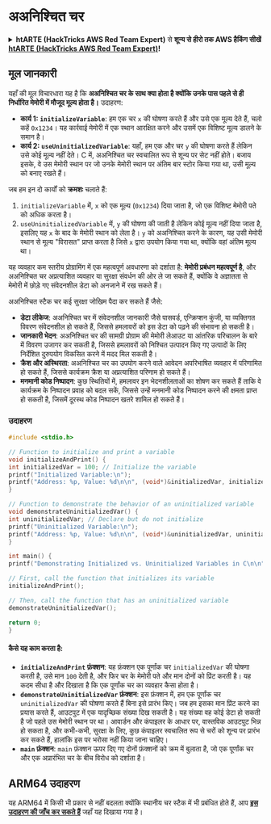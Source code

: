 # अअनिश्चित चर

<details>

<summary><strong>htARTE (HackTricks AWS Red Team Expert)</strong> से <strong>शून्य से हीरो तक AWS हैकिंग सीखें</strong> <a href="https://training.hacktricks.xyz/courses/arte"><strong>htARTE (HackTricks AWS Red Team Expert)</strong></a><strong>!</strong></summary>

HackTricks का समर्थन करने के अन्य तरीके:

* अगर आप चाहते हैं कि आपकी **कंपनी HackTricks में विज्ञापित हो** या **HackTricks को PDF में डाउनलोड करें** तो [**सब्सक्रिप्शन प्लान**](https://github.com/sponsors/carlospolop) देखें!
* [**आधिकारिक PEASS & HackTricks स्वैग**](https://peass.creator-spring.com) प्राप्त करें
* हमारे विशेष [**NFTs**](https://opensea.io/collection/the-peass-family) संग्रह **The PEASS Family** की खोज करें
* **शामिल हों** 💬 [**डिस्कॉर्ड समूह**](https://discord.gg/hRep4RUj7f) या [**टेलीग्राम समूह**](https://t.me/peass) या हमें **ट्विटर** 🐦 [**@hacktricks\_live**](https://twitter.com/hacktricks\_live)** पर फॉलो** करें।
* **हैकिंग ट्रिक्स साझा करें और** [**HackTricks**](https://github.com/carlospolop/hacktricks) और [**HackTricks Cloud**](https://github.com/carlospolop/hacktricks-cloud) github repos पर PR जमा करके।

</details>

## मूल जानकारी

यहाँ की मूल विचारधारा यह है कि **अअनिश्चित चर के साथ क्या होता है क्योंकि उनके पास पहले से ही निर्धारित मेमोरी में मौजूद मूल्य होता है।** उदाहरण:

* **कार्य 1: `initializeVariable`**: हम एक चर `x` की घोषणा करते हैं और उसे एक मूल्य देते हैं, चलो कहें `0x1234`। यह कार्रवाई मेमोरी में एक स्थान आरक्षित करने और उसमें एक विशिष्ट मूल्य डालने के समान है।
* **कार्य 2: `useUninitializedVariable`**: यहाँ, हम एक और चर `y` की घोषणा करते हैं लेकिन उसे कोई मूल्य नहीं देते। C में, अअनिश्चित चर स्वचालित रूप से शून्य पर सेट नहीं होते। बजाय इसके, वे उस मेमोरी स्थान पर जो उनके मेमोरी स्थान पर अंतिम बार स्टोर किया गया था, उसी मूल्य को बनाए रखते हैं।

जब हम इन दो कार्यों को **क्रमशः** चलाते हैं:

1. `initializeVariable` में, `x` को एक मूल्य (`0x1234`) दिया जाता है, जो एक विशिष्ट मेमोरी पते को अधिक करता है।
2. `useUninitializedVariable` में, `y` की घोषणा की जाती है लेकिन कोई मूल्य नहीं दिया जाता है, इसलिए यह `x` के बाद के मेमोरी स्थान को लेता है। `y` को अअनिश्चित करने के कारण, यह उसी मेमोरी स्थान से मूल्य "विरासत" प्राप्त करता है जिसे `x` द्वारा उपयोग किया गया था, क्योंकि वहां अंतिम मूल्य था।

यह व्यवहार कम स्तरीय प्रोग्रामिंग में एक महत्वपूर्ण अवधारणा को दर्शाता है: **मेमोरी प्रबंधन महत्वपूर्ण है**, और अअनिश्चित चर अप्रत्याशित व्यवहार या सुरक्षा संवर्धन की ओर ले जा सकते हैं, क्योंकि वे अज्ञातता से मेमोरी में छोड़े गए संवेदनशील डेटा को अनजाने में रख सकते हैं।

अअनिश्चित स्टैक चर कई सुरक्षा जोखिम पैदा कर सकते हैं जैसे:

* **डेटा लीकेज**: अअनिश्चित चर में संवेदनशील जानकारी जैसे पासवर्ड, एन्क्रिप्शन कुंजी, या व्यक्तिगत विवरण संवेदनशील हो सकते हैं, जिससे हमलावरों को इस डेटा को पढ़ने की संभावना हो सकती है।
* **जानकारी भेदन**: अअनिश्चित चर की सामग्री प्रोग्राम की मेमोरी लेआउट या आंतरिक परिचालन के बारे में विवरण उजागर कर सकती है, जिससे हमलावरों को निश्चित उत्पादन किए गए उत्पादों के लिए निर्देशित दुरुपयोग विकसित करने में मदद मिल सकती है।
* **क्रैश और अस्थिरता**: अअनिश्चित चर का उपयोग करने वाले आवेदन अपरिभाषित व्यवहार में परिणामित हो सकते हैं, जिससे कार्यक्रम क्रैश या अप्रत्याशित परिणाम हो सकते हैं।
* **मनमानी कोड निष्पादन**: कुछ स्थितियों में, हमलावर इन भेदनशीलताओं का शोषण कर सकते हैं ताकि वे कार्यक्रम के निष्पादन प्रवाह को बदल सकें, जिससे उन्हें मनमानी कोड निष्पादन करने की क्षमता प्राप्त हो सकती है, जिसमें दूरस्थ कोड निष्पादन खतरे शामिल हो सकते हैं।

### उदाहरण
```c
#include <stdio.h>

// Function to initialize and print a variable
void initializeAndPrint() {
int initializedVar = 100; // Initialize the variable
printf("Initialized Variable:\n");
printf("Address: %p, Value: %d\n\n", (void*)&initializedVar, initializedVar);
}

// Function to demonstrate the behavior of an uninitialized variable
void demonstrateUninitializedVar() {
int uninitializedVar; // Declare but do not initialize
printf("Uninitialized Variable:\n");
printf("Address: %p, Value: %d\n\n", (void*)&uninitializedVar, uninitializedVar);
}

int main() {
printf("Demonstrating Initialized vs. Uninitialized Variables in C\n\n");

// First, call the function that initializes its variable
initializeAndPrint();

// Then, call the function that has an uninitialized variable
demonstrateUninitializedVar();

return 0;
}
```
#### कैसे यह काम करता है:

* **`initializeAndPrint` फ़ंक्शन**: यह फ़ंक्शन एक पूर्णांक चर `initializedVar` की घोषणा करती है, उसे मान `100` देती है, और फिर चर के मेमोरी पते और मान दोनों को प्रिंट करती है। यह कदम सीधा है और दिखाता है कि एक पूर्णांक चर का व्यवहार कैसा होता है।
* **`demonstrateUninitializedVar` फ़ंक्शन**: इस फ़ंक्शन में, हम एक पूर्णांक चर `uninitializedVar` की घोषणा करते हैं बिना इसे प्रारंभ किए। जब हम इसका मान प्रिंट करने का प्रयास करते हैं, आउटपुट में एक यादृच्छिक संख्या दिख सकती है। यह संख्या वह कोई डेटा हो सकती है जो पहले उस मेमोरी स्थान पर था। आवार्डन और कंपाइलर के आधार पर, वास्तविक आउटपुट भिन्न हो सकता है, और कभी-कभी, सुरक्षा के लिए, कुछ कंपाइलर स्वचालित रूप से चरों को शून्य पर प्रारंभ कर सकते हैं, हालांकि इस पर भरोसा नहीं किया जाना चाहिए।
* **`main` फ़ंक्शन**: `main` फ़ंक्शन ऊपर दिए गए दोनों फ़ंक्शनों को क्रम में बुलाता है, जो एक पूर्णांक चर और एक अप्रारंभित चर के बीच विरोध को दर्शाता है।

## ARM64 उदाहरण

यह ARM64 में किसी भी प्रकार से नहीं बदलता क्योंकि स्थानीय चर स्टैक में भी प्रबंधित होते हैं, आप [**इस उदाहरण की जाँच कर सकते हैं**](https://8ksec.io/arm64-reversing-and-exploitation-part-6-exploiting-an-uninitialized-stack-variable-vulnerability/) जहाँ यह दिखाया गया है।
